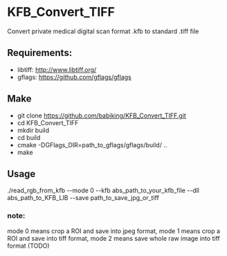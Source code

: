 
  # KFB_Convert_TIFF
  Convert private medical digital scan format .kfb to standard .tiff file
 
 ## Requirements:
 
 * libtiff: http://www.libtiff.org/
 * gflags: https://github.com/gflags/gflags

 ## Make
 * git clone https://github.com/babiking/KFB_Convert_TIFF.git
 * cd KFB_Convert_TIFF
 * mkdir build 
 * cd build
 * cmake -DGFlags_DIR=path_to_gflags/gflags/build/ ..
 * make
 
 ## Usage
 ./read_rgb_from_kfb --mode 0 --kfb abs_path_to_your_kfb_file --dll abs_path_to_KFB_LIB --save path_to_save_jpg_or_tiff
 ### note: 
 
 mode 0 means crop a ROI and save into jpeg format, mode 1 means crop a ROI and save into tiff format, mode 2 means save whole raw image into tiff format (TODO)

 
